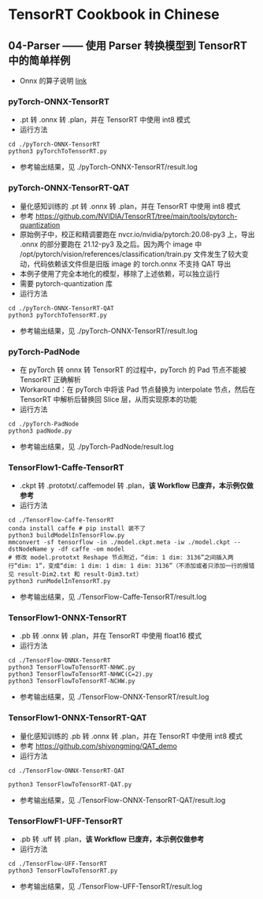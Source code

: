 # TensorRT Cookbook in Chinese

## 04-Parser —— 使用 Parser 转换模型到 TensorRT 中的简单样例
+ Onnx 的算子说明 [link](https://github.com/onnx/onnx/blob/main/docs/Operators.md)

### pyTorch-ONNX-TensorRT
+ .pt 转 .onnx 转 .plan，并在 TensorRT 中使用 int8 模式
+ 运行方法
```shell
cd ./pyTorch-ONNX-TensorRT
python3 pyTorchToTensorRT.py
```
+ 参考输出结果，见 ./pyTorch-ONNX-TensorRT/result.log

### pyTorch-ONNX-TensorRT-QAT
+ 量化感知训练的 .pt 转 .onnx 转 .plan，并在 TensorRT 中使用 int8 模式
+ 参考 https://github.com/NVIDIA/TensorRT/tree/main/tools/pytorch-quantization
+ 原始例子中，校正和精调要跑在 nvcr.io/nvidia/pytorch:20.08-py3 上，导出 .onnx 的部分要跑在 21.12-py3 及之后。因为两个 image 中 /opt/pytorch/vision/references/classification/train.py 文件发生了较大变动，代码依赖该文件但是旧版 image 的 torch.onnx 不支持 QAT 导出
+ 本例子使用了完全本地化的模型，移除了上述依赖，可以独立运行
+ 需要 pytorch-quantization 库
+ 运行方法
```shell
cd ./pyTorch-ONNX-TensorRT-QAT
python3 pyTorchToTensorRT.py
```
+ 参考输出结果，见 ./pyTorch-ONNX-TensorRT/result.log

### pyTorch-PadNode
+ 在 pyTorch 转 onnx 转 TensorRT 的过程中，pyTorch 的 Pad 节点不能被 TensorRT 正确解析
+ Workaround：在 pyTorch 中将该 Pad 节点替换为 interpolate 节点，然后在 TensorRT 中解析后替换回 Slice 层，从而实现原本的功能
+ 运行方法
```shell
cd ./pyTorch-PadNode
python3 padNode.py
```
+ 参考输出结果，见 ./pyTorch-PadNode/result.log

### TensorFlow1-Caffe-TensorRT
+ .ckpt 转 .prototxt/.caffemodel 转 .plan，**该 Workflow 已废弃，本示例仅做参考**
+ 运行方法
```shell
cd ./TensorFlow-Caffe-TensorRT
conda install caffe # pip install 装不了
python3 buildModelInTensorFlow.py
mmconvert -sf tensorflow -in ./model.ckpt.meta -iw ./model.ckpt --dstNodeName y -df caffe -om model
# 修改 model.prototxt Reshape 节点附近，“dim: 1 dim: 3136”之间插入两行“dim: 1”，变成“dim: 1 dim: 1 dim: 1 dim: 3136”（不添加或者只添加一行的报错见 result-Dim2.txt 和 result-Dim3.txt）
python3 runModelInTensorRT.py
```
+ 参考输出结果，见 ./TensorFlow-Caffe-TensorRT/result.log

### TensorFlow1-ONNX-TensorRT
+ .pb 转 .onnx 转 .plan，并在 TensorRT 中使用 float16 模式
+ 运行方法
```shell
cd ./TensorFlow-ONNX-TensorRT
python3 TensorFlowToTensorRT-NHWC.py
python3 TensorFlowToTensorRT-NHWC(C=2).py
python3 TensorFlowToTensorRT-NCHW.py
```
+ 参考输出结果，见 ./TensorFlow-ONNX-TensorRT/result.log

### TensorFlow1-ONNX-TensorRT-QAT
+ 量化感知训练的 .pb 转 .onnx 转 .plan，并在 TensorRT 中使用 int8 模式
+ 参考 https://github.com/shiyongming/QAT_demo
+ 运行方法
```shell
cd ./TensorFlow-ONNX-TensorRT-QAT

python3 TensorFlowToTensorRT-QAT.py
```
+ 参考输出结果，见 ./TensorFlow-ONNX-TensorRT-QAT/result.log

### TensorFlowF1-UFF-TensorRT
+ .pb 转 .uff 转 .plan，**该 Workflow 已废弃，本示例仅做参考**
+ 运行方法
```shell
cd ./TensorFlow-UFF-TensorRT
python3 TensorFlowToTensorRT.py
```
+ 参考输出结果，见 ./TensorFlow-UFF-TensorRT/result.log

